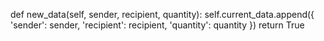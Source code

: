 def new_data(self, sender, recipient, quantity):
    self.current_data.append({
        'sender': sender,
        'recipient': recipient,
        'quantity': quantity
    })
    return True